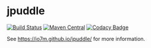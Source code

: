 jpuddle
===

[![Build Status](https://travis-ci.org/io7m/jpuddle.svg)](https://travis-ci.org/io7m/jpuddle)
[![Maven Central](https://maven-badges.herokuapp.com/maven-central/com.io7m.jpuddle/io7m-jpuddle/badge.png)](https://maven-badges.herokuapp.com/maven-central/com.io7m.jpuddle/io7m-jpuddle)
[![Codacy Badge](https://api.codacy.com/project/badge/Grade/c38d59de52c3405ba7deb0d649a4dfff)](https://www.codacy.com/app/github_79/jpuddle?utm_source=github.com&amp;utm_medium=referral&amp;utm_content=io7m/jpuddle&amp;utm_campaign=Badge_Grade)

See https://io7m.github.io/jpuddle/ for more information.
